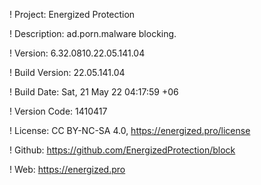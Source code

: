! Project: Energized Protection

! Description: ad.porn.malware blocking.

! Version: 6.32.0810.22.05.141.04

! Build Version: 22.05.141.04

! Build Date: Sat, 21 May 22 04:17:59 +06

! Version Code: 1410417

! License: CC BY-NC-SA 4.0, https://energized.pro/license

! Github: https://github.com/EnergizedProtection/block

! Web: https://energized.pro
